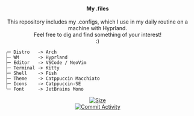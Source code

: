 <div align="center">
<h4>My .files</h4>

This repository includes my .configs, which I use in my daily routine on a machine with Hyprland.<br>
Feel free to dig and find something of your interest!<br>
:<zero-width space>)

</div>

```mint
 ╭─ Distro   -> Arch
 ├─ WM       -> Hyprland
 ├─ Editor   -> VSCode / NeoVim
 ├─ Terminal -> Kitty
 ├─ Shell    -> Fish
 ├─ Theme    -> Catppuccin Macchiato
 ├─ Icons    -> Catppuccin-SE
 ╰─ Font     -> JetBrains Mono
```

<div align="center">

<a href="https://github.com/LyingOnCables/dotfiles"><img alt="Size" src="https://img.shields.io/github/repo-size/LyingOnCables/dotfiles?style=for-the-badge&logo=files&color=DDB6F2&logoColor=D9E0EE&labelColor=302D41"></a><br>
<a href="https://github.com/LyingOnCables/dotfiles/commits/main/"><img alt="Commit Activity" src="https://img.shields.io/github/commit-activity/m/LyingOnCables/dotfiles/main?style=for-the-badge&logo=github&color=F2CDCD&logoColor=D9E0EE&labelColor=302D41"/></a>

</div>

